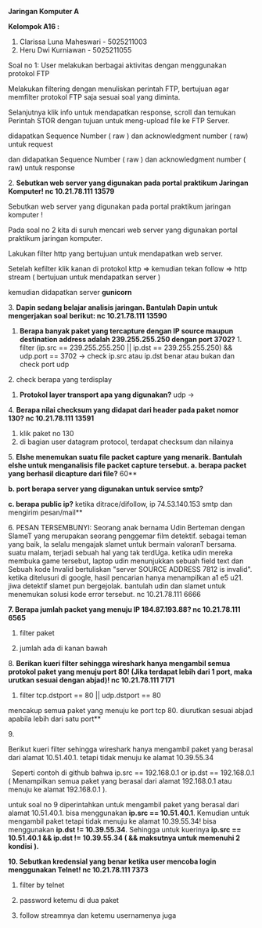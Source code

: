 **Jaringan Komputer A**

**Kelompok A16 :**

1. Clarissa Luna Maheswari - 5025211003
1. Heru Dwi Kurniawan - 5025211055

Soal no 1: User melakukan berbagai aktivitas dengan menggunakan protokol FTP


Melakukan filtering dengan menuliskan perintah FTP, bertujuan agar memfilter protokol FTP saja sesuai soal yang diminta.


Selanjutnya klik info untuk mendapatkan response, scroll dan temukan Perintah STOR dengan tujuan untuk meng-upload file ke FTP Server. 


didapatkan Sequence Number ( raw ) dan acknowledgment number ( raw) untuk request



dan didapatkan Sequence Number ( raw ) dan acknowledgment number ( raw) untuk response



2\.  **Sebutkan web server yang digunakan pada portal praktikum Jaringan Komputer! nc 10.21.78.111 13579**




Sebutkan web server yang digunakan pada portal praktikum jaringan komputer !

Pada soal no 2 kita di suruh mencari web server yang digunakan portal praktikum jaringan komputer. 

Lakukan filter http yang bertujuan untuk mendapatkan web server.



Setelah kefilter klik kanan di protokol kttp => kemudian tekan follow => http stream ( bertujuan untuk mendapatkan server )

kemudian didapatkan server **gunicorn**



3\. **Dapin sedang belajar analisis jaringan. Bantulah Dapin untuk mengerjakan soal berikut: nc 10.21.78.111 13590**

1. **Berapa banyak paket yang tercapture dengan IP source maupun destination address adalah 239.255.255.250 dengan port 3702?**
       1. filter (ip.src == 239.255.255.250 || ip.dst == 239.255.255.250) && udp.port == 3702 -> check ip.src atau ip.dst benar atau bukan dan check port udp

2\. check berapa yang terdisplay

1. **Protokol layer transport apa yang digunakan?**
   udp -> 

4\. **Berapa nilai checksum yang didapat dari header pada paket nomor 130? nc 10.21.78.111 13591**

1. klik paket no 130
1. di bagian user datagram protocol, terdapat checksum dan nilainya

5\. **Elshe menemukan suatu file packet capture yang menarik. Bantulah elshe untuk menganalisis file packet capture tersebut.
a. berapa packet yang berhasil dicapture dari file?** 60**


**b. port berapa server yang digunakan untuk service smtp?**


**c. berapa public ip?**
ketika ditrace/difollow, ip 74.53.140.153 smtp dan mengirim pesan/mail**


6\. PESAN TERSEMBUNYI: Seorang anak bernama Udin Berteman dengan SlameT yang merupakan seorang penggemar film detektif. sebagai teman yang baik, Ia selalu mengajak slamet untuk bermain valoranT bersama. suatu malam, terjadi sebuah hal yang tak terdUga. ketika udin mereka membuka game tersebut, laptop udin menunjukkan sebuah field text dan Sebuah kode Invalid bertuliskan "server SOURCE ADDRESS 7812 is invalid". ketika ditelusuri di google, hasil pencarian hanya menampilkan a1 e5 u21. jiwa detektif slamet pun bergejolak. bantulah udin dan slamet untuk menemukan solusi kode error tersebut. nc 10.21.78.111 6666

**7. Berapa jumlah packet yang menuju IP 184.87.193.88? nc 10.21.78.111 6565**

1. filter paket

1. jumlah ada di kanan bawah

8\. **Berikan kueri filter sehingga wireshark hanya mengambil semua protokol paket yang menuju port 80! (Jika terdapat lebih dari 1 port, maka urutkan sesuai dengan abjad)! nc 10.21.78.111 7171**

1. filter tcp.dstport == 80 || udp.dstport == 80

mencakup semua paket yang menuju ke port tcp 80. diurutkan sesuai abjad apabila lebih dari satu port**


9\. 


Berikut kueri filter sehingga wireshark hanya mengambil paket yang berasal dari alamat 10.51.40.1. tetapi tidak menuju ke alamat 10.39.55.34  



` `Seperti contoh di github bahwa ip.src == 192.168.0.1 or ip.dst == 192.168.0.1 ( Menampilkan semua paket yang berasal dari alamat 192.168.0.1 atau menuju ke alamat 192.168.0.1 ). 

untuk soal no 9 diperintahkan untuk mengambil paket yang berasal dari alamat 10.51.40.1. bisa menggunakan **ip.src == 10.51.40.1**. Kemudian untuk mengambil paket tetapi tidak menuju ke alamat 10.39.55.34! bisa menggunakan **ip.dst != 10.39.55.34**. Sehingga untuk kuerinya **ip.src == 10.51.40.1 && ip.dst != 10.39.55.34 ( && maksutnya untuk memenuhi 2 kondisi ).**



**10. Sebutkan kredensial yang benar ketika user mencoba login menggunakan Telnet! nc 10.21.78.111 7373**

1. filter by telnet

1. password ketemu di dua paket
1. follow streamnya dan ketemu usernamenya juga






